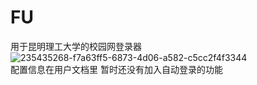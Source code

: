 # FU  
用于昆明理工大学的校园网登录器  
![235435268-f7a63ff5-6873-4d06-a582-c5cc2f4f3344](https://user-images.githubusercontent.com/97164526/236666269-c4a479c6-7774-4bc2-85a1-0884fbb9b4f6.png)  
配置信息在用户文档里
暂时还没有加入自动登录的功能
